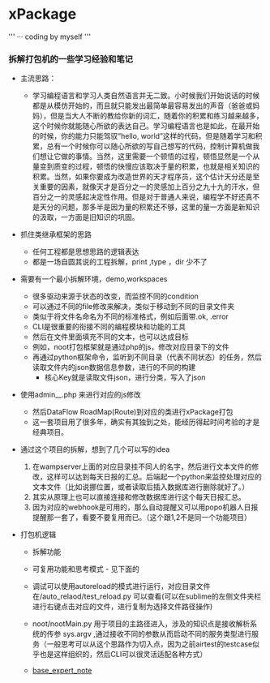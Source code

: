 # xPackage

'''
··· coding by myself
'''

### 拆解打包机的一些学习经验和笔记


- 主流思路：
	
	- 学习编程语言和学习人类自然语言并无二致。小时候我们开始说话的时候都是从模仿开始的，而且就只能发出最简单最容易发出的声音（爸爸或妈妈），但是当大人不断的教给你新的词汇，随着你的积累和练习越来越多，这个时候你就能随心所欲的表达自己。学习编程语言也是如此，在最开始的时候，你的能力只能驾驭“hello, world”这样的代码，但是随着学习和积累，总有一个时候你可以随心所欲的写自己想写的代码，控制计算机做我们想让它做的事情。当然，这里需要一个顿悟的过程，顿悟显然是一个从量变到质变的过程，顿悟的快慢应该取决于量的积累，也就是相关知识的积累。当然，如果你要成为改造世界的天才程序员，这个估计天分还是至关重要的因素，就像天才是百分之一的灵感加上百分之九十九的汗水，但百分之一的灵感起决定性作用。但是对于普通人来说，编程学不好还真不是天分的问题，那多半是因为量的积累还不够，这里的量一方面是新知识的汲取，一方面是旧知识的巩固。



- 抓住类继承框架的思路

	- 任何工程都是思想思路的逻辑表达
	- 都是一场自圆其说的工程拆解，print ,type ，dir 少不了

- 需要有一个最小拆解环境，demo,workspaces

	- 很多驱动来源于状态的改变，而监控不同的condition
	- 可以通过不同的file修改来解决，类似于移动到不同的目录文件夹
	- 类似于将文件名命名为不同的标准格式，例如后面带.ok, .error
	- CLI是很重要的衔接不同的编程模块和功能的工具
	- 然后在文件里面填充不同的文本，也可以达成目标
	- 例如，noot打包框架就是通过php的js，修改对应目录下的文件
	- 再通过python框架命令，监听到不同目录（代表不同状态）的任务，然后读取文件内的json数据信息参数，进行的不同的构建
		- 核心Key就是读取文件json，进行分类，写入了json


- 使用admin__.php 来进行对应的js修改
	
	- 然后DataFlow RoadMap(Route)到对应的类进行xPackage打包
	- 这一套项目用了很多年，确实有其独到之处，能经历得起时间考验的才是经典项目。


- 通过这个项目的拆解，想到了几个可以写的idea
	
	1. 在wampserver上面的对应目录挂不同人的名字，然后进行文本文件的修改，这样可以达到每天日报的汇总。后端起一个python来监控处理对应的文本文件（比如说挪位置，或者读取后插入数据库进行删除就好了。）
	2. 其实从原理上也可以直接连接和修改数据库进行这个每天日报汇总。
	3. 因为对应的webhook是可用的，那么自动提醒又可以用popo机器人日报提醒那一套了，看要不要复用而已。（这个跟1,2不是同一个功能项目）

- 打包机逻辑

	- 拆解功能

	- 可复用功能和思考模式 - 见下面的

	- 调试可以使用autoreload的模式进行运行，对应目录文件在/auto_relaod/test_reload.py 可以查看(可以在sublime的左侧文件夹栏进行右键点击对应的文件，进行复制为选择文件路径操作)

	- noot/nootMain.py 用于项目的主路径进入，涉及的知识点是接收解析系统的传参 sys.argv ,通过接收不同的参数从而启动不同的服务类型进行服务（一般思考可以从这个思路作为切入点，因为之前airtest的testcase似乎也是这样组织的，然后CLI可以很灵活适配各种方式）

	- [base_expert_note](../base_advanced_expert_note/README.md)

